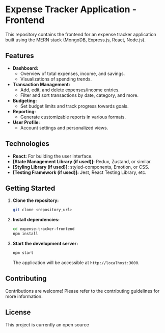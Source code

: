 
# Expense Tracker Application - Frontend

This repository contains the frontend for an expense tracker application built using the MERN stack (MongoDB, Express.js, React, Node.js).

## Features

* **Dashboard:**
    * Overview of total expenses, income, and savings.
    * Visualizations of spending trends.
* **Transaction Management:**
    * Add, edit, and delete expenses/income entries.
    * Filter and sort transactions by date, category, and more.
* **Budgeting:**
    * Set budget limits and track progress towards goals.
* **Reporting:**
    * Generate customizable reports in various formats.
* **User Profile:**
    * Account settings and personalized views.

## Technologies

* **React:** For building the user interface.
* **[State Management Library (if used)]:** Redux, Zustand, or similar.
* **[Styling Library (if used)]:** styled-components, Emotion, or CSS.
* **[Testing Framework (if used)]:** Jest, React Testing Library, etc.

## Getting Started

1. **Clone the repository:**
   ```bash
   git clone <repository_url>
   ```
2. **Install dependencies:**
   ```bash
   cd expense-tracker-frontend
   npm install
   ```
3. **Start the development server:**
   ```bash
   npm start
   ```
   The application will be accessible at `http://localhost:3000`.

## Contributing

Contributions are welcome! Please refer to the contributing guidelines for more information.

## License

This project is currently an open source 

